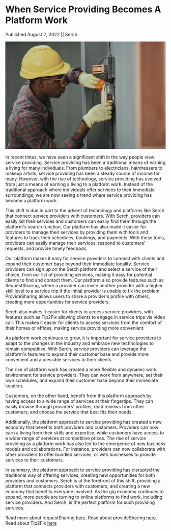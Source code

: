 # When Service Providing Becomes A Platform Work

Published August 2, 2022 || Serch

![Service Providing || Artisans' platform](../../../../assets/newsroom/service-providing-platform.jpg)

In recent times, we have seen a significant shift in the way people view service providing. Service providing has been a traditional means of earning a living for many individuals. From plumbers to electricians, hairdressers to makeup artists, service providing has been a steady source of income for many. However, with the rise of technology, service providing has evolved from just a means of earning a living to a platform work. Instead of the traditional approach where individuals offer services to their immediate surroundings, we are now seeing a trend where service providing has become a platform work.

This shift is due in part to the advent of technology and platforms like Serch that connect service providers with customers. With Serch, providers can easily list their services and customers can easily find them through the platform's search function. Our platform has also made it easier for providers to manage their services by providing them with tools and features to track their schedules, bookings, and payments. With these tools, providers can easily manage their services, respond to customers' requests, and provide timely feedback.

Our platform makes it easy for service providers to connect with clients and expand their customer base beyond their immediate locality. Service providers can sign up on the Serch platform and select a service of their choice, from our list of providing services, making it easy for potential clients to find and contact them. Our platform also provide features such as RequestSharing, where a provider can invite another provider with a higher skill level to a service trip if the initial provider is unable to fix the problem. ProvideSharing allows users to share a provider's profile with others, creating more opportunities for service providers.

Serch also makes it easier for clients to access service providers, with features such as Tip2Fix allowing clients to engage in service trips via video call. This makes it easier for clients to access services from the comfort of their homes or offices, making service providing more convenient.

As platform work continues to grow, it is important for service providers to adapt to the changes in the industry and embrace new technologies to remain competitive. With Serch, service providers can leverage the platform's features to expand their customer base and provide more convenient and accessible services to their clients.

The rise of platform work has created a more flexible and dynamic work environment for service providers. They can work from anywhere, set their own schedules, and expand their customer base beyond their immediate location.

Customers, on the other hand, benefit from this platform approach by having access to a wide range of services at their fingertips. They can easily browse through providers' profiles, read reviews from other customers, and choose the service that best fits their needs.

Additionally, the platform approach to service providing has created a new economy that benefits both providers and customers. Providers can now earn a living from their skills and expertise, while customers have access to a wider range of services at competitive prices. The rise of service providing as a platform work has also led to the emergence of new business models and collaborations. For instance, providers can now collaborate with other providers to offer bundled services, or with businesses to provide services to their customers.

In summary, the platform approach to service providing has disrupted the traditional way of offering services, creating new opportunities for both providers and customers. Serch is at the forefront of this shift, providing a platform that connects providers with customers, and creating a new economy that benefits everyone involved. As the gig economy continues to expand, more people are turning to online platforms to find work, including service providers. And Serch, is the perfect platform for such providing services.

Read more about requestSharing [here](/company/blogs/blog/request-sharing). Read about provideSharing [here](/company/blogs/blog/provide-sharing). Read about Tip2Fix [here](/company/blogs/blog/tip-2-fix)
